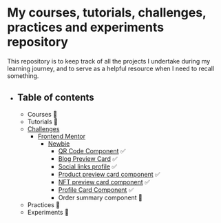 # My courses, tutorials, challenges, practices and experiments repository

This repository is to keep track of all the projects I undertake during my learning journey, and to serve as a helpful resource when I need to recall something.

- ## Table of contents
  - Courses 🚧
  - Tutorials 🚧
  - [Challenges](./challenges)
    - [Frontend Mentor](./challenges/frontendMentor)
      - [Newbie](./challenges/frontendMentor/newbie)
        - [QR Code Component](./challenges/frontendMentor/newbie/qr-code-component) ✅
        - [Blog Preview Card](./challenges/frontendMentor/newbie/blog-preview-card/) ✅
        - [Social links profile](./challenges/frontendMentor/newbie/social-links-profile/) ✅
        - [Product preview card component](./challenges/frontendMentor/newbie/product-preview-card-component/) ✅
        - [NFT preview card component](./challenges/frontendMentor/newbie/nft-preview-card-component/) ✅
        - [Profile Card Component](./challenges/frontendMentor/newbie/profile-card-component/) ✅
        - Order summary component 🚧
  - Practices 🚧
  - Experiments 🚧
